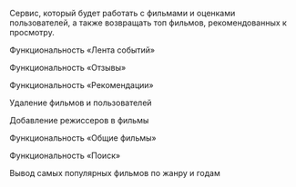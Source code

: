 Сервис, который будет работать с фильмами и оценками пользователей, а также возвращать топ фильмов, рекомендованных к просмотру.

Функциональность «Лента событий»

Функциональность «Отзывы»

Функциональность «Рекомендации»

Удаление фильмов и пользователей

Добавление режиссеров в фильмы

Функциональность «Общие фильмы»

Функциональность «Поиск»

Вывод самых популярных фильмов по жанру и годам
